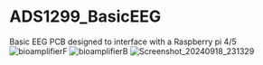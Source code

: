 # ADS1299_BasicEEG
Basic EEG PCB designed to interface with a Raspberry pi 4/5
![bioamplifierF](https://github.com/user-attachments/assets/8ac3a9e9-ca83-4e06-ada3-e1adb3ba2ae1)
![bioamplifierB](https://github.com/user-attachments/assets/af55b4ee-14a6-45fc-9308-78fb965549e2)
![Screenshot_20240918_231329](https://github.com/user-attachments/assets/83450fe3-0656-45b9-ade6-f34386478898)
